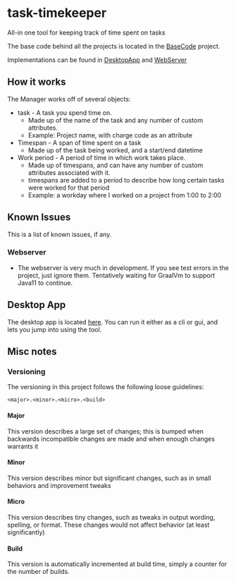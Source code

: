 # task-timekeeper
All-in one tool for keeping track of time spent on tasks

The base code behind all the projects is located in the [BaseCode](BaseCode) project.

Implementations can be found in [DesktopApp](DesktopApp) and [WebServer](WebServer)

## How it works

The Manager works off of several objects:

 - task - A task you spend time on.
   - Made up of the name of the task and any number of custom attributes.
   - Example: Project name, with charge code as an attribute
 - Timespan - A span of time spent on a task
   - Made up of the task being worked, and a start/end datetime
 - Work period - A period of time in which work takes place. 
   - Made up of timespans, and can have any number of custom attributes associated with it.
   - timespans are added to a period to describe how long certain tasks were worked for that period 
   - Example: a workday where I worked on a project from 1:00 to 2:00

## Known Issues

This is a list of known issues, if any.

### Webserver

 - The webserver is very much in development. If you see test errors in the project, just ignore them. Tentatively waiting for GraalVm to support Java11 to continue.

## Desktop App

The desktop app is located [here](DesktopApp). You can run it either as a cli or gui, and lets you jump into using the tool.

## Misc notes

### Versioning

The versioning in this project follows the following loose guidelines:

`<major>.<minor>.<micro>.<build>`

#### Major

This version describes a large set of changes; this is bumped when backwards incompatible changes are made and when enough changes warrants it

#### Minor 

This version describes minor but significant changes, such as in small behaviors and improvement tweaks

#### Micro

This version describes tiny changes, such as tweaks in output wording, spelling, or format. These changes would not affect behavior (at least significantly)

#### Build

This version is automatically incremented at build time, simply a counter for the number of builds.